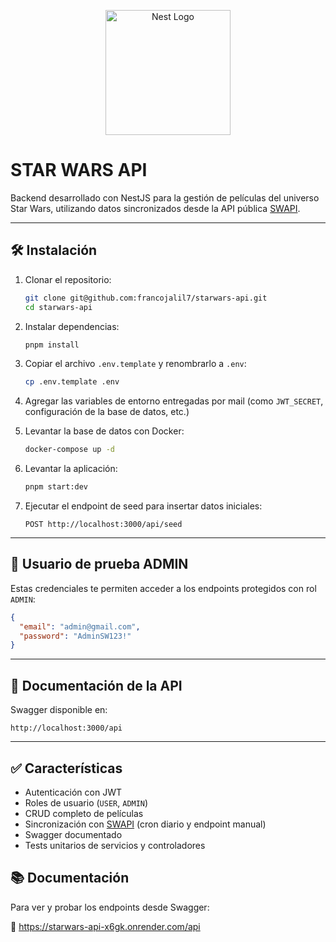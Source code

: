 <p align="center">
  <a href="http://nestjs.com/" target="blank">
    <img src="https://nestjs.com/img/logo-small.svg" width="200" alt="Nest Logo" />
  </a>
</p>

# STAR WARS API

Backend desarrollado con NestJS para la gestión de películas del universo Star Wars, utilizando datos sincronizados desde la API pública [SWAPI](https://swapi.dev/).

---

## 🛠️ Instalación

1. Clonar el repositorio:

   ```bash
   git clone git@github.com:francojalil7/starwars-api.git
   cd starwars-api
   ```

2. Instalar dependencias:

   ```bash
   pnpm install
   ```

3. Copiar el archivo `.env.template` y renombrarlo a `.env`:

   ```bash
   cp .env.template .env
   ```

4. Agregar las variables de entorno entregadas por mail (como `JWT_SECRET`, configuración de la base de datos, etc.)

5. Levantar la base de datos con Docker:

   ```bash
   docker-compose up -d
   ```

6. Levantar la aplicación:

   ```bash
   pnpm start:dev
   ```

7. Ejecutar el endpoint de seed para insertar datos iniciales:
   ```
   POST http://localhost:3000/api/seed
   ```

---

## 🧪 Usuario de prueba ADMIN

Estas credenciales te permiten acceder a los endpoints protegidos con rol `ADMIN`:

```json
{
  "email": "admin@gmail.com",
  "password": "AdminSW123!"
}
```

---

## 📄 Documentación de la API

Swagger disponible en:

```
http://localhost:3000/api
```

---

## ✅ Características

- Autenticación con JWT
- Roles de usuario (`USER`, `ADMIN`)
- CRUD completo de películas
- Sincronización con [SWAPI](https://swapi.dev/) (cron diario y endpoint manual)
- Swagger documentado
- Tests unitarios de servicios y controladores

## 📚 Documentación

Para ver y probar los endpoints desde Swagger:

🔗 https://starwars-api-x6gk.onrender.com/api
